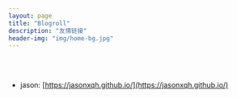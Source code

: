 ```yaml
---
layout: page
title: "Blogroll"
description: "友情链接"
header-img: "img/home-bg.jpg"
---
```


<br>
<br>

+ jason: [https://jasonxqh.github.io/](https://jasonxqh.github.io/)

